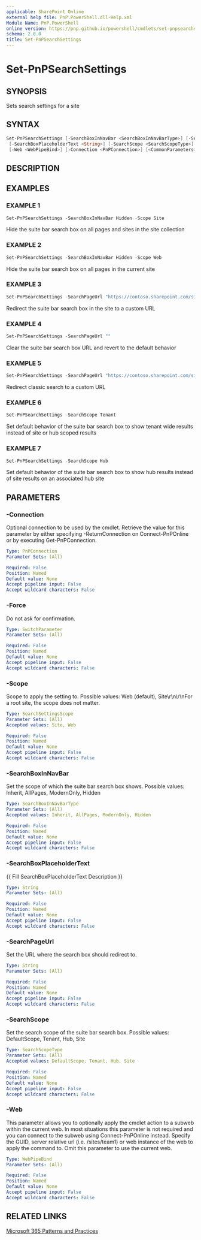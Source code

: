 ```yaml
---
applicable: SharePoint Online
external help file: PnP.PowerShell.dll-Help.xml
Module Name: PnP.PowerShell
online version: https://pnp.github.io/powershell/cmdlets/set-pnpsearchsettings
schema: 2.0.0
title: Set-PnPSearchSettings
---
```


# Set-PnPSearchSettings

## SYNOPSIS
Sets search settings for a site

## SYNTAX

```powershell
Set-PnPSearchSettings [-SearchBoxInNavBar <SearchBoxInNavBarType>] [-SearchPageUrl <String>]
 [-SearchBoxPlaceholderText <String>] [-SearchScope <SearchScopeType>] [-Scope <SearchSettingsScope>] [-Force]
 [-Web <WebPipeBind>] [-Connection <PnPConnection>] [<CommonParameters>]
```

## DESCRIPTION

## EXAMPLES

### EXAMPLE 1
```powershell
Set-PnPSearchSettings -SearchBoxInNavBar Hidden -Scope Site
```

Hide the suite bar search box on all pages and sites in the site collection

### EXAMPLE 2
```powershell
Set-PnPSearchSettings -SearchBoxInNavBar Hidden -Scope Web
```

Hide the suite bar search box on all pages in the current site

### EXAMPLE 3
```powershell
Set-PnPSearchSettings -SearchPageUrl "https://contoso.sharepoint.com/sites/mysearch/SitePages/search.aspx"
```

Redirect the suite bar search box in the site to a custom URL

### EXAMPLE 4
```powershell
Set-PnPSearchSettings -SearchPageUrl ""
```

Clear the suite bar search box URL and revert to the default behavior

### EXAMPLE 5
```powershell
Set-PnPSearchSettings -SearchPageUrl "https://contoso.sharepoint.com/sites/mysearch/SitePages/search.aspx" -Scope Site
```

Redirect classic search to a custom URL

### EXAMPLE 6
```powershell
Set-PnPSearchSettings -SearchScope Tenant
```

Set default behavior of the suite bar search box to show tenant wide results instead of site or hub scoped results

### EXAMPLE 7
```powershell
Set-PnPSearchSettings -SearchScope Hub
```

Set default behavior of the suite bar search box to show hub results instead of site results on an associated hub site

## PARAMETERS

### -Connection
Optional connection to be used by the cmdlet. Retrieve the value for this parameter by either specifying -ReturnConnection on Connect-PnPOnline or by executing Get-PnPConnection.

```yaml
Type: PnPConnection
Parameter Sets: (All)

Required: False
Position: Named
Default value: None
Accept pipeline input: False
Accept wildcard characters: False
```

### -Force
Do not ask for confirmation.

```yaml
Type: SwitchParameter
Parameter Sets: (All)

Required: False
Position: Named
Default value: None
Accept pipeline input: False
Accept wildcard characters: False
```

### -Scope
Scope to apply the setting to. Possible values: Web (default), Site\r\n\r\nFor a root site, the scope does not matter.

```yaml
Type: SearchSettingsScope
Parameter Sets: (All)
Accepted values: Site, Web

Required: False
Position: Named
Default value: None
Accept pipeline input: False
Accept wildcard characters: False
```

### -SearchBoxInNavBar
Set the scope of which the suite bar search box shows. Possible values: Inherit, AllPages, ModernOnly, Hidden

```yaml
Type: SearchBoxInNavBarType
Parameter Sets: (All)
Accepted values: Inherit, AllPages, ModernOnly, Hidden

Required: False
Position: Named
Default value: None
Accept pipeline input: False
Accept wildcard characters: False
```

### -SearchBoxPlaceholderText
{{ Fill SearchBoxPlaceholderText Description }}

```yaml
Type: String
Parameter Sets: (All)

Required: False
Position: Named
Default value: None
Accept pipeline input: False
Accept wildcard characters: False
```

### -SearchPageUrl
Set the URL where the search box should redirect to.

```yaml
Type: String
Parameter Sets: (All)

Required: False
Position: Named
Default value: None
Accept pipeline input: False
Accept wildcard characters: False
```

### -SearchScope
Set the search scope of the suite bar search box. Possible values: DefaultScope, Tenant, Hub, Site

```yaml
Type: SearchScopeType
Parameter Sets: (All)
Accepted values: DefaultScope, Tenant, Hub, Site

Required: False
Position: Named
Default value: None
Accept pipeline input: False
Accept wildcard characters: False
```

### -Web
This parameter allows you to optionally apply the cmdlet action to a subweb within the current web. In most situations this parameter is not required and you can connect to the subweb using Connect-PnPOnline instead. Specify the GUID, server relative url (i.e. /sites/team1) or web instance of the web to apply the command to. Omit this parameter to use the current web.

```yaml
Type: WebPipeBind
Parameter Sets: (All)

Required: False
Position: Named
Default value: None
Accept pipeline input: False
Accept wildcard characters: False
```

## RELATED LINKS

[Microsoft 365 Patterns and Practices](https://aka.ms/m365pnp)